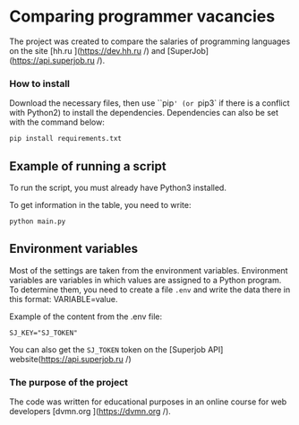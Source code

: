 # Comparing programmer vacancies

The project was created to compare the salaries of programming languages on the site [hh.ru ](https://dev.hh.ru /) and [SuperJob](https://api.superjob.ru /).
### How to install
Download the necessary files, then use ``pip`' (or `pip3` if there is a conflict with Python2) to install the dependencies. Dependencies can also be set with the command below:



```
pip install requirements.txt
```

## Example of running a script
To run the script, you must already have Python3 installed.

To get information in the table, you need to write:

```
python main.py
```
## Environment variables
Most of the settings are taken from the environment variables. Environment variables are variables in which values are assigned to a Python program. To determine them, you need to create a file ``.env`` and write the data there in this format: VARIABLE=value.

Example of the content from the .env file:
```
SJ_KEY="SJ_TOKEN"
```
You can also get the ``SJ_TOKEN`` token on the [Superjob API] website(https://api.superjob.ru /)
### The purpose of the project

The code was written for educational purposes in an online course for web developers [dvmn.org ](https://dvmn.org /).